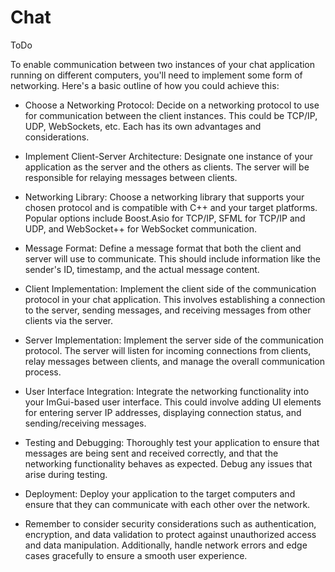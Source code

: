 # Chat

ToDo


To enable communication between two instances of your chat application running on different computers, you'll need to implement some form of networking. Here's a basic outline of how you could achieve this:

- Choose a Networking Protocol: Decide on a networking protocol to use for communication between the client instances. This could be TCP/IP, UDP, WebSockets, etc. Each has its own advantages and considerations.

- Implement Client-Server Architecture: Designate one instance of your application as the server and the others as clients. The server will be responsible for relaying messages between clients.

- Networking Library: Choose a networking library that supports your chosen protocol and is compatible with C++ and your target platforms. Popular options include Boost.Asio for TCP/IP, SFML for TCP/IP and UDP, and WebSocket++ for WebSocket communication.

- Message Format: Define a message format that both the client and server will use to communicate. This should include information like the sender's ID, timestamp, and the actual message content.

- Client Implementation: Implement the client side of the communication protocol in your chat application. This involves establishing a connection to the server, sending messages, and receiving messages from other clients via the server.

- Server Implementation: Implement the server side of the communication protocol. The server will listen for incoming connections from clients, relay messages between clients, and manage the overall communication process.

- User Interface Integration: Integrate the networking functionality into your ImGui-based user interface. This could involve adding UI elements for entering server IP addresses, displaying connection status, and sending/receiving messages.

- Testing and Debugging: Thoroughly test your application to ensure that messages are being sent and received correctly, and that the networking functionality behaves as expected. Debug any issues that arise during testing.

- Deployment: Deploy your application to the target computers and ensure that they can communicate with each other over the network.

- Remember to consider security considerations such as authentication, encryption, and data validation to protect against unauthorized access and data manipulation. Additionally, handle network errors and edge cases gracefully to ensure a smooth user experience.